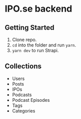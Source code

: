 # IPO.se backend

## Getting Started

1. Clone repo.
2. `cd` into the folder and run `yarn`.
3. `yarn dev` to run Strapi.

## Collections

- Users
- Posts
- IPOs
- Podcasts
- Podcast Episodes
- Tags
- Categories
